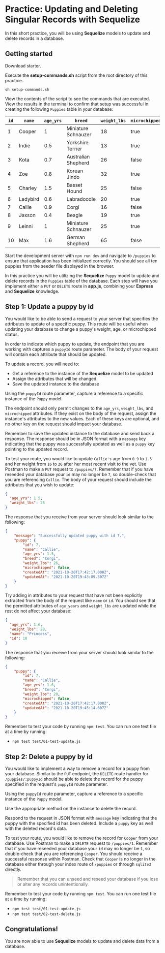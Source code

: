 # Practice: Updating and Deleting Singular Records with Sequelize

In this short practice, you will be using **Sequelize** models to update and
delete records in a database.

## Getting started

Download starter.

Execute the __setup-commands.sh__ script from the root directory of this
practice.

```shell
sh setup-commands.sh
```

View the contents of the script to see the commands that are executed. View the results in the terminal to confirm that setup was successful in creating the following `Puppies` table in your database:

| `id` | `name`   | `age_yrs` | `breed`             | `weight_lbs` | `microchipped` |
| ---- | -------- | --------- | ------------------- | ------------ | -------------- |
| 1    | Cooper   | 1         | Miniature Schnauzer | 18           | true           |
| 2    | Indie    | 0.5       | Yorkshire Terrier   | 13           | true           |
| 3    | Kota     | 0.7       | Australian Shepherd | 26           | false          |
| 4    | Zoe      | 0.8       | Korean Jindo        | 32           | true           |
| 5    | Charley  | 1.5       | Basset Hound        | 25           | false          |
| 6    | Ladybird | 0.6       | Labradoodle         | 20           | true           |
| 7    | Callie   | 0.9       | Corgi               | 16           | false          |
| 8    | Jaxson   | 0.4       | Beagle              | 19           | true           |
| 9    | Leinni   | 1         | Miniature Schnauzer | 25           | true           |
| 10   | Max      | 1.6       | German Shepherd     | 65           | false          |

Start the development server with `npm run dev` and navigate to `/puppies` to
ensure that application has been initialized correctly. You should see all ten
puppies from the seeder file displayed in the browser.

In this practice you will be utilizing the **Sequelize** `Puppy` model to update
and delete records in the `Puppies` table of the database. Each step will have
you implement either a `PUT` or `DELETE` route in __app.js__, combining your
**Express** and **Sequelize** knowledge.

## Step 1: Update a puppy by id

You would like to be able to send a request to your server that specifies the
attributes to update of a specific puppy. This route will be useful when
updating your database to change a puppy's weight, age, or microchipped status.

In order to indicate which puppy to update, the endpoint that you are working
with captures a `puppyId` route parameter. The body of your request will
contain each attribute that should be updated.

To update a record, you will need to:

* Get a reference to the instance of the **Sequelize** model to be updated
* Assign the attributes that will be changed
* Save the updated instance to the database

Using the `puppyId` route parameter, capture a reference to a specific instance
of the `Puppy` model.

The endpoint should only permit changes to the `age_yrs`, `weight_lbs`, and
`microchipped` attributes. If they exist on the body of the request, assign the
instance's attributes to the new values. Each of these keys are optional, and no
other key on the request should impact your database.

Remember to save the updated instance to the database and send back a response.
The response should be in JSON format with a `message` key indicating that the
puppy was successfully updated as well as a `puppy` key pointing to the updated
record.

To test your route, you would like to update `Callie's` age from `0.9` to `1.5`
and her weight from `16` to `26` after her most recent visit to the vet. Use
Postman to make a `PUT` request to `/puppies/7`. Remember that if you have
reseeded your database your `id` may no longer be `7`, so double-check that you
are referencing `Callie`. The body of your request should include the attributes
that you wish to update:

```json
{
  "age_yrs": 1.5,
  "weight_lbs": 26
}
```

The response that you receive from your server should look similar to the
following:

```json
{
    "message": "Successfully updated puppy with id 7.",
    "puppy": {
        "id": 7,
        "name": "Callie",
        "age_yrs": 1.5,
        "breed": "Corgi",
        "weight_lbs": 26,
        "microchipped": false,
        "createdAt": "2021-10-20T17:42:17.000Z",
        "updatedAt": "2021-10-20T19:43:09.307Z"
    }
}
```

Try adding in attributes to your request that have not been explicitly
extracted from the body of the request like `name` or `id`. You should
see that the permitted attributes of `age_years` and `weight_lbs` are
updated while the rest do not affect your database:

```json
{
  "age_yrs": 1.6,
  "weight_lbs": 28,
  "name": "Princess",
  "id": 10
}
```

The response that you receive from your server should look similar to the
following:

```json
{
    "puppy": {
        "id": 7,
        "name": "Callie",
        "age_yrs": 1.6,
        "breed": "Corgi",
        "weight_lbs": 28,
        "microchipped": false,
        "createdAt": "2021-10-20T17:42:17.000Z",
        "updatedAt": "2021-10-20T19:45:14.607Z"
    }
}
```

Remember to test your code by running `npm test`. You can run one test file at
a time by running:

* `npm test test/01-test-update.js`

## Step 2: Delete a puppy by id

You would like to implement a way to remove a record for a puppy from your
database. Similar to the `PUT` endpoint, the `DELETE` route handler for
`/puppies/:puppyId` should be able to delete the record for the puppy specified
in the request's `puppyId` route parameter.

Using the `puppyId` route parameter, capture a reference to a specific instance
of the `Puppy` model.

Use the appropriate method on the instance to delete the record.

Respond to the request in JSON format with `message` key indicating that the
puppy with the specified id has been deleted. Include a `puppy` key as well with
the deleted record's data.

To test your route, you would like to remove the record for `Cooper` from your
database. Use Postman to make a `DELETE` request to `/puppies/1`. Remember that
if you have reseeded your database your `id` may no longer be `1`, so
double-check that you are referencing `Cooper`. You should receive a successful
response within Postman. Check that `Cooper` is no longer in the database either
through your index route of `/puppies` or through `sqlite3` directly.

> Remember that you can unseed and reseed your database if you lose or alter any
> records unintentionally.

Remember to test your code by running `npm test`. You can run one test file at
a time by running:

* `npm test test/01-test-update.js`
* `npm test test/02-test-delete.js`

## Congratulations!

You are now able to use **Sequelize** models to update and delete data from a
database.